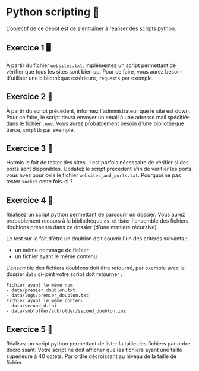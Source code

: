 # Python scripting 🐍
L'objectif de ce dépôt est de s'entraîner à réaliser des scripts python. 

## Exercice 1 🖥️
À partir du fichier `websites.txt`, implémentez un script permettant de vérifier que tous les sites sont bien up. 
Pour ce faire, vous aurez besoin d'utiliser une bibliothèque extérieure, `requests` par exemple.

## Exercice 2 📧
À partir du script précédent, informez l'administrateur que le site est down. 
Pour ce faire, le script devra envoyer un email à une adresse mail spécifiée dans le fichier `.env`.
Vous aurez probablement besoin d'une bibliothèque tierce, `smtplib` par exemple.

## Exercice 3 🔗
Hormis le fait de tester des sites, il est parfois nécessaire de vérifier si des ports sont disponibles.
Updatez le script précédent afin de vérifier les ports, vous avez pour cela le fichier `websites_and_ports.txt`.
Pourquoi ne pas tester `socket` cette fois-ci ?

## Exercice 4 📂
Réalisez un script python permettant de parcourir un dossier. Vous aurez probablement recours à la bibliothèque `os`.
et lister l'ensemble des fichiers doublons présents dans ce dossier (d'une manière récursive).

Le test sur le fait d'être un doublon doit couvrir l'un des critères suivants : 
- un même nommage de fichier
- un fichier ayant le même contenu

L'ensemble des fichiers doublons doit être retourné, par exemple avec le dossier `data` ci-joint votre script doit retourner : 
```
Fichier ayant le même nom
- data/premier_doublon.txt
- data/logs/premier_doublon.txt
Fichier ayant le même contenu
- data/second_d.ini
- data/subfolder/subfolder/second_doublon.ini
```

## Exercice 5 📏
Réalisez un script python permettant de lister la taille des fichiers par ordre décroissant. 
Votre script ne doit afficher que les fichiers ayant une taille supérieure à 40 octets.
Par ordre décroissant au niveau de la taille de fichier. 

